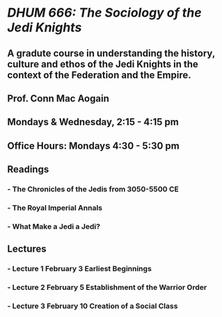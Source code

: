 # ***DHUM 666:  The Sociology of the Jedi Knights***
## A gradute course in understanding the history, culture and ethos of the Jedi Knights in the context of the Federation and the Empire.
## Prof. Conn Mac Aogain
## Mondays & Wednesday, 2:15 - 4:15 pm
## Office Hours: Mondays 4:30 - 5:30 pm
## Readings
### - The Chronicles of the Jedis from 3050-5500 CE
### - The Royal Imperial Annals
### - What Make a Jedi a Jedi?
## Lectures
### - Lecture 1  February 3 Earliest Beginnings
### - Lecture 2  February 5 Establishment of the Warrior Order
### - Lecture 3  February 10 Creation of a Social Class

 